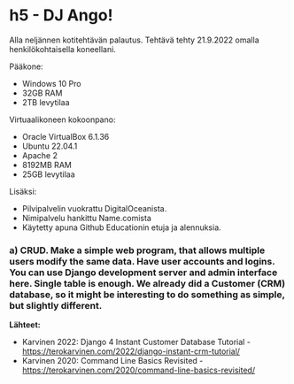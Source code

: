 # h5 - DJ Ango!

Alla neljännen kotitehtävän palautus. Tehtävä tehty 21.9.2022 omalla henkilökohtaisella koneellani.

Pääkone:

- Windows 10 Pro 
- 32GB RAM 
- 2TB levytilaa 

Virtuaalikoneen kokoonpano:

- Oracle VirtualBox 6.1.36 
- Ubuntu 22.04.1 
- Apache 2 
- 8192MB RAM 
- 25GB levytilaa

Lisäksi: 

- Pilvipalvelin vuokrattu DigitalOceanista. 
- Nimipalvelu hankittu Name.comista 
- Käytetty apuna Github Educationin etuja ja alennuksia. 


### a) CRUD. Make a simple web program, that allows multiple users modify the same data. Have user accounts and logins. You can use Django development server and admin interface here. Single table is enough. We already did a Customer (CRM) database, so it might be interesting to do something as simple, but slightly different. ####








**Lähteet:**

- Karvinen 2022: Django 4 Instant Customer Database Tutorial - https://terokarvinen.com/2022/django-instant-crm-tutorial/
- Karvinen 2020: Command Line Basics Revisited - 
https://terokarvinen.com/2020/command-line-basics-revisited/
